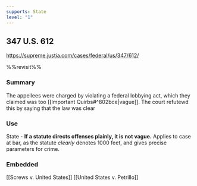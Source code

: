 ```yaml
---
supports: State
level: "1"
---
```

## 347 U.S. 612

https://supreme.justia.com/cases/federal/us/347/612/

%%revisit%%
### Summary

The appellees were charged by violating a federal lobbying act, which they claimed was too [[Important Quirbs#^802bce|vague]]. The court refutewd this by saying that the law was clear 

### Use

State - **If a statute directs offenses plainly, it is not vague.** Applies to case at bar, as the statute *clearly* denotes 1000 feet, and gives precise parameters for crime.

### Embedded

[[Screws v. United States]]
[[United States v. Petrillo]]
